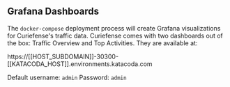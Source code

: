 ## Grafana Dashboards

The `docker-compose` deployment process will create Grafana visualizations for Curiefense's traffic data.
Curiefense comes with two dashboards out of the box: Traffic Overview and Top Activities. They are available at:

https://[[HOST_SUBDOMAIN]]-30300-[[KATACODA_HOST]].environments.katacoda.com

Default username: `admin`
Password: `admin`